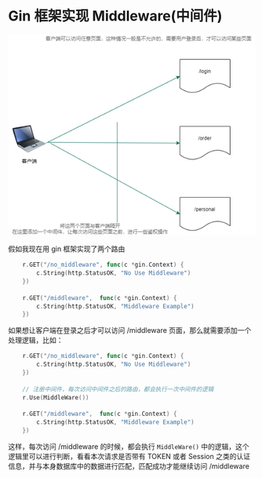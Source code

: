 # Gin 框架实现 Middleware(中间件)
![](https://raw.githubusercontent.com/DesistDaydream/PictureHosting/main/GoWeb/middleware.png)

假如我现在用 gin 框架实现了两个路由
```go
	r.GET("/no_middleware", func(c *gin.Context) {
		c.String(http.StatusOK, "No Use Middleware")
    })

    r.GET("/middleware",  func(c *gin.Context) {
        c.String(http.StatusOK, "Middleware Example")
    })
```
如果想让客户端在登录之后才可以访问 /middleware 页面，那么就需要添加一个处理逻辑，比如：
```go
	r.GET("/no_middleware", func(c *gin.Context) {
		c.String(http.StatusOK, "No Use Middleware")
    })

    // 注册中间件，每次访问中间件之后的路由，都会执行一次中间件的逻辑
    r.Use(MiddleWare())

    r.GET("/middleware",  func(c *gin.Context) {
        c.String(http.StatusOK, "Middleware Example")
    })
```
这样，每次访问 /middleware 的时候，都会执行 `MiddleWare()` 中的逻辑，这个逻辑里可以进行判断，看看本次请求是否带有 TOKEN 或者 Session 之类的认证信息，并与本身数据库中的数据进行匹配，匹配成功才能继续访问 /middleware
